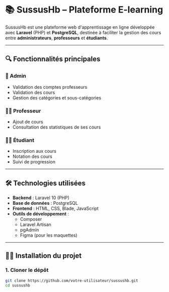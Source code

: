 # 📚 SussusHb – Plateforme E-learning

SussusHb est une plateforme web d'apprentissage en ligne développée avec **Laravel** (PHP) et **PostgreSQL**, destinée à faciliter la gestion des cours entre **administrateurs**, **professeurs** et **étudiants**.

---

## 🔍 Fonctionnalités principales

### 👤 Admin
- Validation des comptes professeurs
- Validation des cours
- Gestion des catégories et sous-catégories

### 👨‍🏫 Professeur
- Ajout de cours
- Consultation des statistiques de ses cours

### 👨‍🎓 Étudiant
- Inscription aux cours
- Notation des cours
- Suivi de progression

---

## 🛠️ Technologies utilisées

- **Backend** : Laravel 10 (PHP)
- **Base de données** : PostgreSQL
- **Frontend** : HTML, CSS, Blade, JavaScript
- **Outils de développement** :
  - Composer
  - Laravel Artisan
  - pgAdmin
  - Figma (pour les maquettes)

---

## 🧑‍💻 Installation du projet

### 1. Cloner le dépôt
```bash
git clone https://github.com/votre-utilisateur/sussushb.git
cd sussushb
